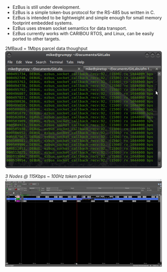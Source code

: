* EzBus is still under development.
* EzBus is a simple token-bus protocol for the RS-485 bus written in C. 
* EzBus is intended to be lightweight and simple enough for small memory footprint embedded systems.
* EzBus uses stream socket semantics for data transport.
* EzBus currently works with CARIBOU RTOS, and Linux, can be easily ported to other targets.

2MBaud = 1Mbps parcel data thoughput
![EzBus 1mbps](https://raw.githubusercontent.com/8bitgeek/ezbus/master/images/ezbus-1mbps-1501.png)

*3 Nodes @ 115Kbps ~ 100Hz token period*
![EzBus 3 node](https://raw.githubusercontent.com/8bitgeek/ezbus/master/images/ezbus-3node-115kbps.png)



